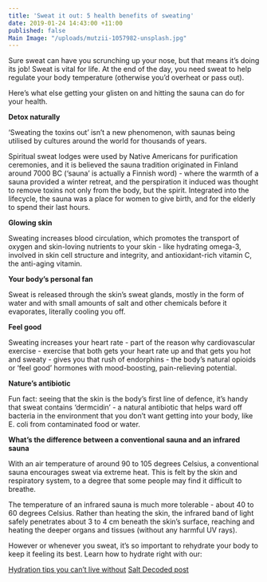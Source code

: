 ```yaml
---
title: 'Sweat it out: 5 health benefits of sweating'
date: 2019-01-24 14:43:00 +11:00
published: false
Main Image: "/uploads/mutzii-1057982-unsplash.jpg"
---
```


Sure sweat can have you scrunching up your nose, but that means it’s doing its job! Sweat is vital for life. At the end of the day, you need sweat to help regulate your body temperature (otherwise you’d overheat or pass out).

Here’s what else getting your glisten on and hitting the sauna can do for your health.

**Detox naturally**

‘Sweating the toxins out’ isn’t a new phenomenon, with saunas being utilised by cultures around the world for thousands of years.

Spiritual sweat lodges were used by Native Americans for purification ceremonies, and it is believed the sauna tradition originated in Finland around 7000 BC (‘sauna’ is actually a Finnish word) -  where the warmth of a sauna provided a winter retreat, and the perspiration it induced was thought to remove toxins not only from the body, but the spirit. Integrated into the lifecycle, the sauna was a place for women to give birth, and for the elderly to spend their last hours.

**Glowing skin**

Sweating increases blood circulation, which promotes the transport of oxygen and skin-loving nutrients to your skin - like hydrating omega-3, involved in skin cell structure and integrity, and antioxidant-rich vitamin C, the anti-aging vitamin.

**Your body’s personal fan**

Sweat is released through the skin’s sweat glands, mostly in the form of water and with small amounts of salt and other chemicals before it evaporates, literally cooling you off.

**Feel good**

Sweating increases your heart rate - part of the reason why cardiovascular exercise - exercise that both gets your heart rate up and that gets you hot and sweaty -  gives you that rush of endorphins - the body’s natural opioids or ‘feel good’ hormones with mood-boosting,  pain-relieving potential.

**Nature’s antibiotic**

Fun fact: seeing that the skin is the body’s first line of defence, it’s handy that sweat contains ‘dermcidin’ - a natural antibiotic that helps ward off bacteria in the environment that you don’t want getting into your body, like E. coli from contaminated food or water.

**What’s the difference between a conventional sauna and an infrared sauna**

With an air temperature of around 90 to 105 degrees Celsius, a conventional sauna encourages sweat via extreme heat. This is felt by the skin and respiratory system, to a degree that some people may find it difficult to breathe.

The temperature of an infrared sauna is much more tolerable - about 40 to 60 degrees Celsius. Rather than heating the skin, the infrared band of light safely penetrates about 3 to 4 cm beneath the skin’s surface, reaching and heating the deeper organs and tissues (without any harmful UV rays).

However or whenever you sweat, it’s so important to rehydrate your body to keep it feeling its best. Learn how to hydrate right with our:

[Hydration tips you can’t live without](https://blog.soulara.com.au/blog/hydration-tips-you-cant-live-without/)
[Salt Decoded post](https://blog.soulara.com.au/blog/why-eating-more-salt-could-change-your-life-for-the-better/)